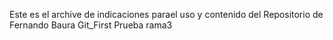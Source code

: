 Este es el archive de indicaciones parael uso y contenido del Repositorio de Fernando Baura Git_First
Prueba rama3